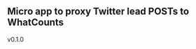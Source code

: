Micro app to proxy Twitter lead POSTs to WhatCounts
---------------------------------------------------

v0.1.0
